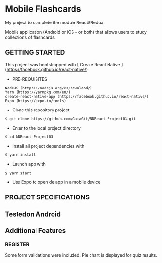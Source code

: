 # Mobile Flashcards
My project to complete the module React&Redux.

Mobile application (Android or iOS - or both) that allows users to study collections of flashcards.

## GETTING STARTED
This project was bootstrapped with [ Create React Native ] (https://facebook.github.io/react-native/)

* PRE-REQUISITES
~~~
NodeJS (https://nodejs.org/es/download/)
Yarn (https://yarnpkg.com/en/)
create-react-native-app (https://facebook.github.io/react-native/)
Expo (https://expo.io/tools)
~~~

* Clone this repository project
~~~
$ git clone https://github.com/GaiaGit/NDReact-Project03.git
~~~
* Enter to the local project directory
~~~
$ cd NDReact-Project03
~~~
* Install all project dependencies with
~~~
$ yarn install
~~~
* Launch app with
~~~
$ yarn start
~~~
* Use Expo to open de app in a mobile device


## PROJECT SPECIFICATIONS
## Testedon Android

## Additional Features
### REGISTER
Some form validations were included.
Pie chart is displayed for quiz results.
